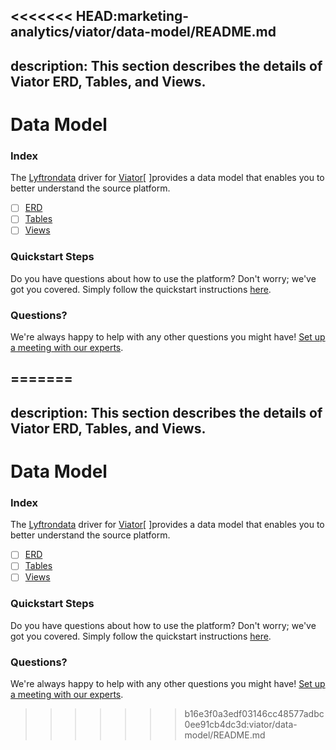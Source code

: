 <<<<<<< HEAD:marketing-analytics/viator/data-model/README.md
---
description: This section describes the details of Viator ERD, Tables, and Views.
---

# Data Model

### Index

The  [Lyftrondata](https://www.lyftrondata.com/) driver for [Viator](None)[ ]provides a data model that enables you to better understand the source platform.

* [ ] [ERD](../../../marketing-analytics/viator/data-model/erd.md)
* [ ] [Tables](../../../marketing-analytics/viator/data-model/tables.md)
* [ ] [Views](../../../marketing-analytics/viator/data-model/views.md)

### Quickstart Steps

Do you have questions about how to use the platform? Don't worry; we've got you covered. Simply follow the quickstart instructions [here](../../../marketing-analytics/viator/quickstart-steps.md).

### Questions? <a href="#questions" id="questions"></a>

We're always happy to help with any other questions you might have! [Set up a meeting with our experts](https://www.lyftrondata.com/book-a-meeting/).

=======
---
description: This section describes the details of Viator ERD, Tables, and Views.
---

# Data Model

### Index

The  [Lyftrondata](https://www.lyftrondata.com/) driver for [Viator](None)[ ]provides a data model that enables you to better understand the source platform.

* [ ] [ERD](../../../marketing-analytics/viator/data-model/erd.md)
* [ ] [Tables](../../../marketing-analytics/viator/data-model/tables.md)
* [ ] [Views](../../../marketing-analytics/viator/data-model/views.md)

### Quickstart Steps

Do you have questions about how to use the platform? Don't worry; we've got you covered. Simply follow the quickstart instructions [here](../../../marketing-analytics/viator/quickstart-steps.md).

### Questions? <a href="#questions" id="questions"></a>

We're always happy to help with any other questions you might have! [Set up a meeting with our experts](https://www.lyftrondata.com/book-a-meeting/).

>>>>>>> b16e3f0a3edf03146cc48577adbc0ee91cb4dc3d:viator/data-model/README.md
